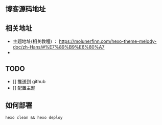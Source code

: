 ## 博客源码地址 


## 相关地址 
- 主题地址(相关教程) ： https://molunerfinn.com/hexo-theme-melody-doc/zh-Hans/#%E7%89%B9%E6%80%A7
- 

## TODO  
- [] 推送到 github 
- [] 配置主题





## 如何部署 

```
hexo clean && hexo deploy
```